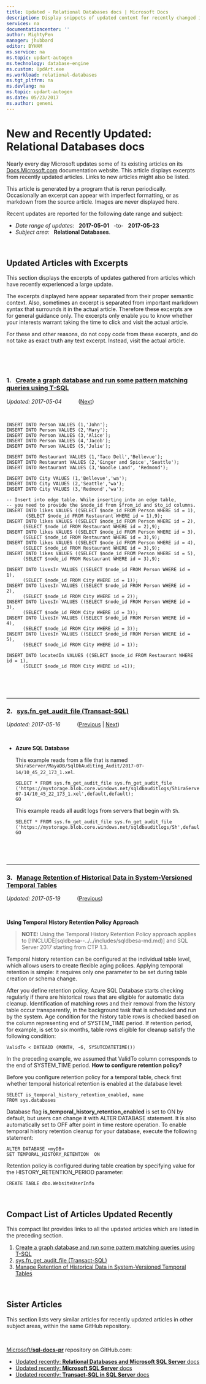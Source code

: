 ```yaml
---
title: Updated - Relational Databases docs | Microsoft Docs
description: Display snippets of updated content for recently changed in documentation, for Relational Databases.
services: na
documentationcenter: ''
author: MightyPen
manager: jhubbard
editor: BYHAM
ms.service: na
ms.topic: updart-autogen
ms.technology: database-engine
ms.custom: UpdArt.exe
ms.workload: relational-databases
ms.tgt_pltfrm: na
ms.devlang: na
ms.topic: updart-autogen
ms.date: 05/23/2017
ms.author: genemi
---
```

# New and Recently Updated: Relational Databases docs



Nearly every day Microsoft updates some of its existing articles on its [Docs.Microsoft.com](http://docs.microsoft.com/) documentation website. This article displays excerpts from recently updated articles. Links to new articles might also be listed.

This article is generated by a program that is rerun periodically. Occasionally an excerpt can appear with imperfect formatting, or as markdown from the source article. Images are never displayed here.

Recent updates are reported for the following date range and subject:



- *Date range of updates:* &nbsp; **2017-05-01** &nbsp; -to- &nbsp; **2017-05-23**
- *Subject area:* &nbsp; **Relational Databases**.




&nbsp;

## Updated Articles with Excerpts

This section displays the excerpts of updates gathered from articles which have recently experienced a large update.

The excerpts displayed here appear separated from their proper semantic context. Also, sometimes an excerpt is separated from important markdown syntax that surrounds it in the actual article. Therefore these excerpts are for general guidance only. The excerpts only enable you to know whether your interests warrant taking the time to click and visit the actual article.

For these and other reasons, do not copy code from these excerpts, and do not take as exact truth any text excerpt. Instead, visit the actual article.



&nbsp;

&nbsp;

<a name="TitleNum_1"/>

### 1. &nbsp; [Create a graph database and run some pattern matching queries using T-SQL](graphs/sql-graph-sample.md)

*Updated: 2017-05-04* &nbsp; &nbsp; &nbsp; &nbsp; &nbsp;  ([Next](#TitleNum_2))

<!-- Source markdown line 68.  ms.author= "shkale".  -->

&nbsp;


<!-- git diff --ignore-all-space --unified=0 ff467bf5fcf13592c796836def36e16e34f8cc31 99fcf0399006de16d0ac7cc9057564d307cb981b -->


```
INSERT INTO Person VALUES (1,'John');
INSERT INTO Person VALUES (2,'Mary');
INSERT INTO Person VALUES (3,'Alice');
INSERT INTO Person VALUES (4,'Jacob');
INSERT INTO Person VALUES (5,'Julie');

INSERT INTO Restaurant VALUES (1,'Taco Dell','Bellevue');
INSERT INTO Restaurant VALUES (2,'Ginger and Spice','Seattle');
INSERT INTO Restaurant VALUES (3,'Noodle Land', 'Redmond');

INSERT INTO City VALUES (1,'Bellevue','wa');
INSERT INTO City VALUES (2,'Seattle','wa');
INSERT INTO City VALUES (3,'Redmond','wa');

-- Insert into edge table. While inserting into an edge table, 
-- you need to provide the $node_id from $from_id and $to_id columns.
INSERT INTO likes VALUES ((SELECT $node_id FROM Person WHERE id = 1), 
       (SELECT $node_id FROM Restaurant WHERE id = 1),9);
INSERT INTO likes VALUES ((SELECT $node_id FROM Person WHERE id = 2), 
      (SELECT $node_id FROM Restaurant WHERE id = 2),9);
INSERT INTO likes VALUES ((SELECT $node_id FROM Person WHERE id = 3), 
      (SELECT $node_id FROM Restaurant WHERE id = 3),9);
INSERT INTO likes VALUES ((SELECT $node_id FROM Person WHERE id = 4), 
      (SELECT $node_id FROM Restaurant WHERE id = 3),9);
INSERT INTO likes VALUES ((SELECT $node_id FROM Person WHERE id = 5), 
      (SELECT $node_id FROM Restaurant WHERE id = 3),9);

INSERT INTO livesIn VALUES ((SELECT $node_id FROM Person WHERE id = 1),
      (SELECT $node_id FROM City WHERE id = 1));
INSERT INTO livesIn VALUES ((SELECT $node_id FROM Person WHERE id = 2),
      (SELECT $node_id FROM City WHERE id = 2));
INSERT INTO livesIn VALUES ((SELECT $node_id FROM Person WHERE id = 3),
      (SELECT $node_id FROM City WHERE id = 3));
INSERT INTO livesIn VALUES ((SELECT $node_id FROM Person WHERE id = 4),
      (SELECT $node_id FROM City WHERE id = 3));
INSERT INTO livesIn VALUES ((SELECT $node_id FROM Person WHERE id = 5),
      (SELECT $node_id FROM City WHERE id = 1));

INSERT INTO locatedIn VALUES ((SELECT $node_id FROM Restaurant WHERE id = 1),
      (SELECT $node_id FROM City WHERE id =1));
```



&nbsp;

&nbsp;

---

<a name="TitleNum_2"/>

### 2. &nbsp; [sys.fn_get_audit_file (Transact-SQL)](system-functions/sys-fn-get-audit-file-transact-sql.md)

*Updated: 2017-05-16* &nbsp; &nbsp; &nbsp; &nbsp; &nbsp;  ([Previous](#TitleNum_1) | [Next](#TitleNum_3))

<!-- Source markdown line 145.  ms.author= "rickbyh".  -->

&nbsp;


<!-- git diff --ignore-all-space --unified=0 046fa92ad1b7e6bb7a956493ca06cf72d45b5285 fbf55361da90663835d7e107fda697c358e0e061 -->



- **Azure SQL Database**

  This example reads from a file that is named `ShiraServer/MayaDB/SqlDbAuditing_Audit/2017-07-14/10_45_22_173_1.xel`.  
  
  ```  
  SELECT * FROM sys.fn_get_audit_file sys.fn_get_audit_file ('https://mystorage.blob.core.windows.net/sqldbauditlogs/ShiraServer/MayaDB/SqlDbAuditing_Audit/2017-07-14/10_45_22_173_1.xel',default,default);
  GO  
  ```  

  This example reads all audit logs from servers that begin with `Sh`.  
  
  ```  
  SELECT * FROM sys.fn_get_audit_file sys.fn_get_audit_file ('https://mystorage.blob.core.windows.net/sqldbauditlogs/Sh',default,default);
  GO  
  ```





&nbsp;

&nbsp;

---

<a name="TitleNum_3"/>

### 3. &nbsp; [Manage Retention of Historical Data in System-Versioned Temporal Tables](tables/manage-retention-of-historical-data-in-system-versioned-temporal-tables.md)

*Updated: 2017-05-19* &nbsp; &nbsp; &nbsp; &nbsp; &nbsp;  ([Previous](#TitleNum_2))

<!-- Source markdown line 425.  ms.author= "carlrab".  -->

&nbsp;


<!-- git diff --ignore-all-space --unified=0 ee69beb6a46913934d4a322f5d95343cc86f2ec4 94da98fec4ab16636a4581c16eb4456e2d1ff66b -->



**Using Temporal History Retention Policy Approach**

> **NOTE:**  Using the Temporal History Retention Policy approach applies to [!INCLUDE[sqldbesa--../../includes/sqldbesa-md.md)] and SQL Server 2017 starting from CTP 1.3.  

Temporal history retention can be configured at the individual table level, which allows users to create flexible aging polices. Applying temporal retention is simple: it requires only one parameter to be set during table creation or schema change.

After you define retention policy, Azure SQL Database starts checking regularly if there are historical rows that are eligible for automatic data cleanup. Identification of matching rows and their removal from the history table occur transparently, in the background task that is scheduled and run by the system. Age condition for the history table rows is checked based on the column representing end of SYSTEM_TIME period. If retention period, for example, is set to six months, table rows eligible for cleanup satisfy the following condition:
```
ValidTo < DATEADD (MONTH, -6, SYSUTCDATETIME())
```
In the preceding example, we assumed that ValidTo column corresponds to the end of SYSTEM_TIME period.
**How to configure retention policy?**

Before you configure retention policy for a temporal table, check first whether temporal historical retention is enabled at the database level:
```
SELECT is_temporal_history_retention_enabled, name
FROM sys.databases
```
Database flag **is_temporal_history_retention_enabled** is set to ON by default, but users can change it with ALTER DATABASE statement. It is also automatically set to OFF after point in time restore operation. To enable temporal history retention cleanup for your database, execute the following statement:
```
ALTER DATABASE <myDB>
SET TEMPORAL_HISTORY_RETENTION  ON
```
Retention policy is configured during table creation by specifying value for the HISTORY_RETENTION_PERIOD parameter:
```
CREATE TABLE dbo.WebsiteUserInfo
```





&nbsp;

<a name="compactupdatedlist"/>

## Compact List of Articles Updated Recently

This compact list provides links to all the updated articles which are listed in the preceding section.

1. [Create a graph database and run some pattern matching queries using T-SQL](#TitleNum_1)
2. [sys.fn_get_audit_file (Transact-SQL)](#TitleNum_2)
3. [Manage Retention of Historical Data in System-Versioned Temporal Tables](#TitleNum_3)


<a name="sisters2"/>

&nbsp;

## Sister Articles

This section lists very similar articles for recently updated articles in other subject areas, within the same GitHub repository.


&nbsp;

[Microsoft/**sql-docs-pr**](https://github.com/microsoftdocs/sql-docs-pr/) repository on GitHub.com:

- [Updated recently: **Relational Databases and Microsoft SQL Server** docs](/sql/relational-databases/relational-databases-new-updated-sql-docs-pr)
- [Updated recently: **Microsoft SQL Server** docs](/sql/sql-server/sql-server-new-updated-sql-docs-pr)
- [Updated recently: **Transact-SQL in SQL Server** docs](/sql/t-sql/t-sql-new-updated-sql-docs-pr)


&nbsp;

<!--
[Microsoft/**azure-docs**](https://github.com/microsoft/azure-docs/) repository on GitHub.com:

- [Sisters list for **azure-docs** repo](https://docs.microsoft.com/azure/sql-server-new-updated-azure-docs/#sisters2)
-->

&nbsp;


